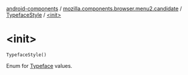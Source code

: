[android-components](../../index.md) / [mozilla.components.browser.menu2.candidate](../index.md) / [TypefaceStyle](index.md) / [&lt;init&gt;](./-init-.md)

# &lt;init&gt;

`TypefaceStyle()`

Enum for [Typeface](#) values.

